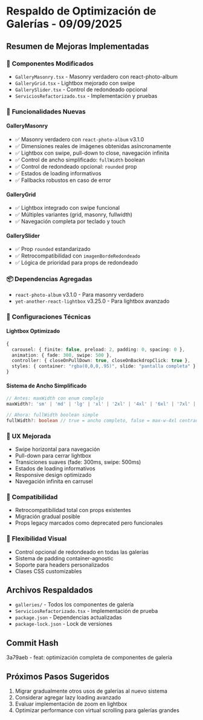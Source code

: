 # Respaldo de Optimización de Galerías - 09/09/2025

## Resumen de Mejoras Implementadas

### 🎯 **Componentes Modificados**

- `GalleryMasonry.tsx` - Masonry verdadero con react-photo-album
- `GalleryGrid.tsx` - Lightbox mejorado con swipe
- `GallerySlider.tsx` - Control de redondeado opcional
- `ServiciosRefactorizado.tsx` - Implementación y pruebas

### 🚀 **Funcionalidades Nuevas**

#### **GalleryMasonry**

- ✅ Masonry verdadero con `react-photo-album` v3.1.0
- ✅ Dimensiones reales de imágenes obtenidas asíncronamente
- ✅ Lightbox con swipe, pull-down to close, navegación infinita
- ✅ Control de ancho simplificado: `fullWidth` boolean
- ✅ Control de redondeado opcional: `rounded` prop
- ✅ Estados de loading informativos
- ✅ Fallbacks robustos en caso de error

#### **GalleryGrid**

- ✅ Lightbox integrado con swipe funcional
- ✅ Múltiples variantes (grid, masonry, fullwidth)
- ✅ Navegación completa por teclado y touch

#### **GallerySlider**

- ✅ Prop `rounded` estandarizado
- ✅ Retrocompatibilidad con `imagenBordeRedondeado`
- ✅ Lógica de prioridad para props de redondeado

### 📦 **Dependencias Agregadas**

- `react-photo-album` v3.1.0 - Para masonry verdadero
- `yet-another-react-lightbox` v3.25.0 - Para lightbox avanzado

### 🔧 **Configuraciones Técnicas**

#### **Lightbox Optimizado**

```typescript
{
  carousel: { finite: false, preload: 2, padding: 0, spacing: 0 },
  animation: { fade: 300, swipe: 500 },
  controller: { closeOnPullDown: true, closeOnBackdropClick: true },
  styles: { container: "rgba(0,0,0,.95)", slide: "pantalla completa" }
}
```

#### **Sistema de Ancho Simplificado**

```typescript
// Antes: maxWidth con enum complejo
maxWidth?: 'sm' | 'md' | 'lg' | 'xl' | '2xl' | '4xl' | '6xl' | '7xl' | 'none'

// Ahora: fullWidth boolean simple
fullWidth?: boolean // true = ancho completo, false = max-w-4xl centrado
```

### 📱 **UX Mejorada**

- Swipe horizontal para navegación
- Pull-down para cerrar lightbox
- Transiciones suaves (fade: 300ms, swipe: 500ms)
- Estados de loading informativos
- Responsive design optimizado
- Navegación infinita en carrusel

### 🔄 **Compatibilidad**

- Retrocompatibilidad total con props existentes
- Migración gradual posible
- Props legacy marcados como deprecated pero funcionales

### 🎨 **Flexibilidad Visual**

- Control opcional de redondeado en todas las galerías
- Sistema de padding container-agnostic
- Soporte para headers personalizados
- Clases CSS customizables

## Archivos Respaldados

- `galleries/` - Todos los componentes de galería
- `ServiciosRefactorizado.tsx` - Implementación de prueba
- `package.json` - Dependencias actualizadas
- `package-lock.json` - Lock de versiones

## Commit Hash

3a79aeb - feat: optimización completa de componentes de galería

## Próximos Pasos Sugeridos

1. Migrar gradualmente otros usos de galerías al nuevo sistema
2. Considerar agregar lazy loading avanzado
3. Evaluar implementación de zoom en lightbox
4. Optimizar performance con virtual scrolling para galerías grandes
